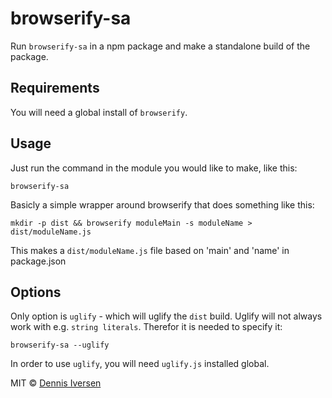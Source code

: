 # browserify-sa

Run `browserify-sa` in a npm package and make a standalone build of the package. 

## Requirements

You will need a global install of `browserify`. 

## Usage

Just run the command in the module you would like to make, like this: 

    browserify-sa

Basicly a simple wrapper around browserify that does something like this: 

    mkdir -p dist && browserify moduleMain -s moduleName > dist/moduleName.js

This makes a `dist/moduleName.js` file based on 'main' and 'name' in package.json

## Options

Only option is `uglify` - which will uglify the `dist` build. Uglify will
not always work with e.g. `string literals`. Therefor it is needed to 
specify it:

    browserify-sa --uglify

In order to use `uglify`, you will need `uglify.js` installed global. 

MIT © [Dennis Iversen](https://github.com/diversen)
